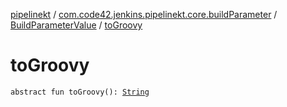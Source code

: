 [pipelinekt](../../index.md) / [com.code42.jenkins.pipelinekt.core.buildParameter](../index.md) / [BuildParameterValue](index.md) / [toGroovy](./to-groovy.md)

# toGroovy

`abstract fun toGroovy(): `[`String`](https://kotlinlang.org/api/latest/jvm/stdlib/kotlin/-string/index.html)